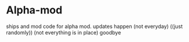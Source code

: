 # Alpha-mod
ships and mod code for alpha mod.
updates happen
(not everyday)
((just randomly))
(not everything is in place)
goodbye
